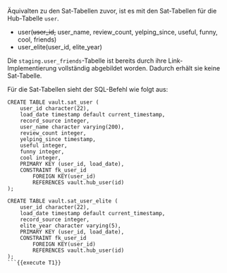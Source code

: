 Äquivalten zu den Sat-Tabellen zuvor, ist es mit den Sat-Tabellen für die Hub-Tabelle `user`.

- user(~~user_id,~~ user_name, review_count, yelping_since, useful, funny, cool, friends)
- user_elite(user_id, elite_year)

Die `staging.user_friends`-Tabelle ist bereits durch ihre Link-Implementierung vollständig abgebildet worden. Dadurch erhält sie keine Sat-Tabelle.

Für die Sat-Tabellen sieht der SQL-Befehl wie folgt aus:

```
CREATE TABLE vault.sat_user (
    user_id character(22),
    load_date timestamp default current_timestamp,
    record_source integer,
    user_name character varying(200),
    review_count integer,
    yelping_since timestamp,
    useful integer,
    funny integer,
    cool integer,
    PRIMARY KEY (user_id, load_date),
    CONSTRAINT fk_user_id
        FOREIGN KEY(user_id) 
        REFERENCES vault.hub_user(id)
);

CREATE TABLE vault.sat_user_elite (
    user_id character(22),
    load_date timestamp default current_timestamp,
    record_source integer,
    elite_year character varying(5),
    PRIMARY KEY (user_id, load_date),
    CONSTRAINT fk_user_id
        FOREIGN KEY(user_id) 
        REFERENCES vault.hub_user(id)
);
```{{execute T1}}